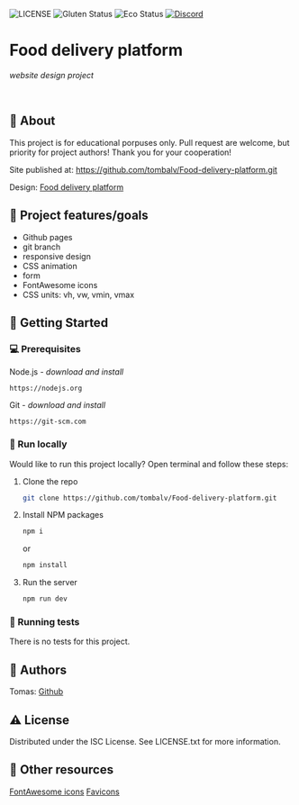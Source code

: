 ![LICENSE](https://img.shields.io/badge/license-MIT-blue.svg?style=flat-square)
![Gluten Status](https://img.shields.io/badge/Gluten-Free-green.svg)
![Eco Status](https://img.shields.io/badge/ECO-Friendly-green.svg)
[![Discord](https://discord.com/api/guilds/571393319201144843/widget.png)](https://discord.gg/dRwW4rw)

# Food delivery platform

_website design project_

<br>

## 🌟 About

This project is for educational porpuses only. Pull request are welcome, but priority for project authors! Thank you for your cooperation!

Site published at: https://github.com/tombalv/Food-delivery-platform.git

Design: [Food delivery platform ](https://ibb.co/GVNBBXJ)

## 🎯 Project features/goals

- Github pages
- git branch
- responsive design
- CSS animation
- form
- FontAwesome icons
- CSS units: vh, vw, vmin, vmax

## 🧰 Getting Started

### 💻 Prerequisites

Node.js - _download and install_

```
https://nodejs.org
```

Git - _download and install_

```
https://git-scm.com
```

### 🏃 Run locally

Would like to run this project locally? Open terminal and follow these steps:

1. Clone the repo
   ```sh
   git clone https://github.com/tombalv/Food-delivery-platform.git
   ```
2. Install NPM packages
   ```sh
   npm i
   ```
   or
   ```sh
   npm install
   ```
3. Run the server
   ```sh
   npm run dev
   ```

### 🧪 Running tests

There is no tests for this project.

## 🎅 Authors

Tomas: [Github](https://github.com/tombalv)

## ⚠️ License

Distributed under the ISC License. See LICENSE.txt for more information.

## 🔗 Other resources
[FontAwesome icons](https://fontawesome.com)
[Favicons](https://favicon.io)

